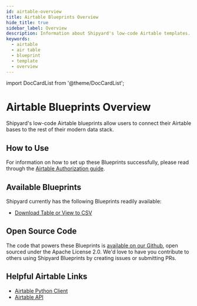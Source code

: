 ```yaml
---
id: airtable-overview
title: Airtable Blueprints Overview
hide_title: true
sidebar_label: Overview
description: Information about Shipyard's low-code Airtable templates.
keywords:
  - airtable
  - air table
  - blueprint
  - template
  - overview
---
```

import DocCardList from '@theme/DocCardList';


# Airtable Blueprints Overview

Shipyard's low-code Airtable blueprints allow users to connect their Airtable bases to the rest of their modern data stack.

## How to Use

For information on how to set up these Blueprints successfully, please read through the [Airtable Authorization guide](airtable-authorization.md).

## Available Blueprints

Shipyard currently has the following Blueprints readily available:
- [Download Table or View to CSV](./airtable-download-table-or-view-to-csv.md)

## Open Source Code
The code that powers these Blueprints is [available on our Github](https://github.com/shipyardapp/airtable-blueprints), open sourced under the Apache License 2.0. We'd love to have you contribute to others using Shipyard Blueprints by creating issues or submitting PRs.

## Helpful Airtable Links

- [Airtable Python Client](https://pyairtable.readthedocs.io/en/latest/)  
- [Airtable API](https://www.airtable.com/api)